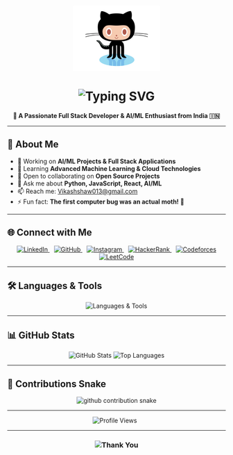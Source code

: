 <p align="center">
  <!-- Animated GitHub Icon -->
  <a href="https://github.com/CodebyVs" target="_blank">
    <img src="./octocat.gif" alt="GitHub" width="200" />
  </a>
</p>

<h1 align="center">
  <img src="https://readme-typing-svg.herokuapp.com/?font=Righteous&size=36&center=true&vCenter=true&width=600&height=90&duration=3000&lines=Hi+There!+👋;I'm+Vikash+Shaw!" alt="Typing SVG" />
</h1>

<p align="center">
  <strong>🚀 A Passionate Full Stack Developer & AI/ML Enthusiast from India 🇮🇳</strong>
</p>

---

## 🎯 About Me

- 🔭 Working on **AI/ML Projects & Full Stack Applications**  
- 🌱 Learning **Advanced Machine Learning & Cloud Technologies**  
- 👯 Open to collaborating on **Open Source Projects**  
- 💬 Ask me about **Python, JavaScript, React, AI/ML**  
- 📫 Reach me: [Vikashshaw013@gmail.com](mailto:Vikashshaw013@gmail.com)  
- ⚡ Fun fact: **The first computer bug was an actual moth! 🐛**

---

## 🌐 Connect with Me

<p align="center">
  <a href="https://linkedin.com/in/vikashkshaw" target="_blank" style="margin:0 5px">
    <img src="https://img.shields.io/badge/LinkedIn-0A66C2?logo=linkedin&logoColor=white&style=flat-square" alt="LinkedIn"/>
  </a>
  <a href="https://github.com/codebyvs" target="_blank" style="margin:0 5px">
    <img src="https://img.shields.io/badge/GitHub-181717?logo=github&logoColor=white&style=flat-square" alt="GitHub"/>
  </a>
  <a href="https://instagram.com/vikashshaw.me" target="_blank" style="margin:0 5px">
    <img src="https://img.shields.io/badge/Instagram-E4405F?logo=instagram&logoColor=white&style=flat-square" alt="Instagram"/>
  </a>
  <a href="https://www.hackerrank.com/vikashshaw9622" target="_blank" style="margin:0 5px">
    <img src="https://img.shields.io/badge/HackerRank-2EC866?logo=hackerrank&logoColor=white&style=flat-square" alt="HackerRank"/>
  </a>
  <a href="https://codeforces.com/profile/vikash_shaw" target="_blank" style="margin:0 5px">
    <img src="https://img.shields.io/badge/Codeforces-445F9D?logo=codeforces&logoColor=white&style=flat-square" alt="Codeforces"/>
  </a>
  <a href="https://leetcode.com/vikash_kumar_shaw" target="_blank" style="margin:0 5px">
    <img src="https://img.shields.io/badge/LeetCode-FFA116?logo=leetcode&logoColor=black&style=flat-square" alt="LeetCode"/>
  </a>
</p>

---

## 🛠️ Languages & Tools

<p align="center">
  <img src="https://skillicons.dev/icons?i=c,cpp,java,javascript,typescript,python,php,html,css,bootstrap,tailwind,react,redux,nextjs,vuejs,nodejs,express,flask,mongodb,mysql,postgresql,oracle,microsoftsql,tensorflow,pytorch,opencv,scikitlearn,pandas,seaborn,aws,heroku,git,linux,bash,postman,figma,babel,arduino,appwrite" alt="Languages & Tools" />
</p>

---

## 📊 GitHub Stats

<p align="center">
  <img src="https://github-readme-stats.vercel.app/api?username=codebyvs&show_icons=true&theme=github_dark&hide_border=true" width="45%" alt="GitHub Stats" />
  <img src="https://github-readme-stats.vercel.app/api/top-langs/?username=codebyvs&layout=compact&theme=github_dark&hide_border=true" width="45%" alt="Top Languages" />
</p>

---


## 🐍 Contributions Snake

<p align="center">
  <picture>
    <!-- dark mode snake -->
    <source media="(prefers-color-scheme: dark)"
            srcset="https://raw.githubusercontent.com/codebyvs/codebyvs/main/dist/github-contribution-grid-snake-dark.svg" />
    <!-- light mode snake -->
    <img
      src="https://raw.githubusercontent.com/codebyvs/codebyvs/main/dist/github-contribution-grid-snake.svg"
      alt="github contribution snake" />
  </picture>
</p>


---

<p align="center">
  <img src="https://komarev.com/ghpvc/?username=codebyvs&style=flat-square&color=blue" alt="Profile Views" />
  &nbsp;
</p>

---

<h3 align="center">
  <img src="https://readme-typing-svg.herokuapp.com/?font=Righteous&size=24&center=true&vCenter=true&width=550&height=60&duration=3000&lines=Thanks+for+visiting!+✌️;Let's+connect+and+collaborate!😊" alt="Thank You" />
</h3>
